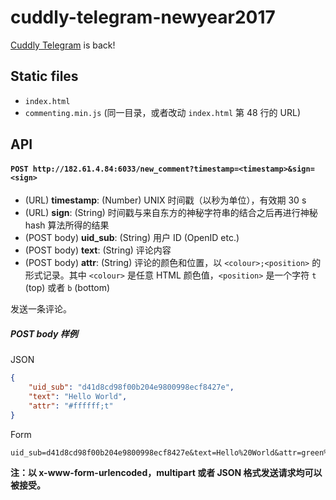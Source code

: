 cuddly-telegram-newyear2017
===========================

[Cuddly Telegram](https://github.com/hsefz2018/cuddly-telegram-newyear2016) is back!

## Static files

* `index.html`
* `commenting.min.js` (同一目录，或者改动 `index.html` 第 48 行的 URL)

## API

#### `POST http://182.61.4.84:6033/new_comment?timestamp=<timestamp>&sign=<sign>`
- (URL) **timestamp**: (Number) UNIX 时间戳（以秒为单位），有效期 30 s
- (URL) **sign**: (String) 时间戳与来自东方的神秘字符串的结合之后再进行神秘 hash 算法所得的结果
- (POST body) **uid_sub**: (String) 用户 ID (OpenID etc.)
- (POST body) **text**: (String) 评论内容
- (POST body) **attr**: (String) 评论的颜色和位置，以 `<colour>;<position>` 的形式记录。其中 `<colour>` 是任意 HTML 颜色值，`<position>` 是一个字符 `t` (top) 或者 `b` (bottom)

发送一条评论。

##### POST body 样例

JSON
```json
{
    "uid_sub": "d41d8cd98f00b204e9800998ecf8427e",
    "text": "Hello World",
    "attr": "#ffffff;t"
}
```

Form
```
uid_sub=d41d8cd98f00b204e9800998ecf8427e&text=Hello%20World&attr=green%3Bt
```

**注：以 x-www-form-urlencoded，multipart 或者 JSON 格式发送请求均可以被接受。**
